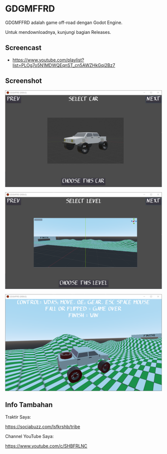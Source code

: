 # GDGMFFRD

GDGMFFRD adalah game off-road dengan Godot Engine.

Untuk mendownloadnya, kunjungi bagian Releases.

## Screencast

- https://www.youtube.com/playlist?list=PLOg7o5N1MDWQEqnST_cn5AWZHkGqi2Bz7

## Screenshot

![ScreenShot](assets/GDGMFFRD4.png?raw=true)

![ScreenShot](assets/GDGMFFRD7.png?raw=true)

![ScreenShot](assets/GDGMFFRD8.png?raw=true)

## Info Tambahan

Traktir Saya:

https://sociabuzz.com/lsfkrshb/tribe

Channel YouTube Saya:

https://www.youtube.com/c/SHBFRLNC
